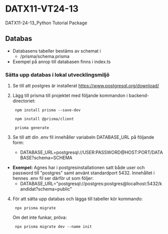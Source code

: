 # DATX11-VT24-13
DATX11-24-13_Python Tutorial Package


## Databas
- Databasens tabeller bestäms av schemat i 
    - /prisma/schema.prisma
- Exempel på anrop till databasen finns i index.ts


### Sätta upp databas i lokal utvecklingsmiljö
1. Se till att postgres är installerat https://www.postgresql.org/download/

2. Lägg till prisma till projektet med följande kommandon i backend-directoriet:
    ```
     npm install prisma --save-dev
    ```
    ```
     npm install @prisma/client
    ```
    ```
     prisma generate
    ```
    
3. Se till att din .env fil innehåller variabeln DATABASE_URL på följande form:
    - DATABASE_URL=postgresql://USER:PASSWORD@HOST:PORT/DATABASE?schema=SCHEMA
- **Exempel:** Agnes har i postgresinstallationen satt både user och password till "postgres" samt använt standardport 5432. Innehållet i hennes .env fil ser därför ut som följer:
    - DATABASE_URL="postgresql://postgres:postgres@localhost:5432/kandidat?schema=public"

4. För att sätta upp databas och lägga till tabeller kör kommando:
    ```
     npx prisma migrate
    ```
    Om det inte funkar, pröva:

    ```
     npx prisma migrate dev --name init
    ```
